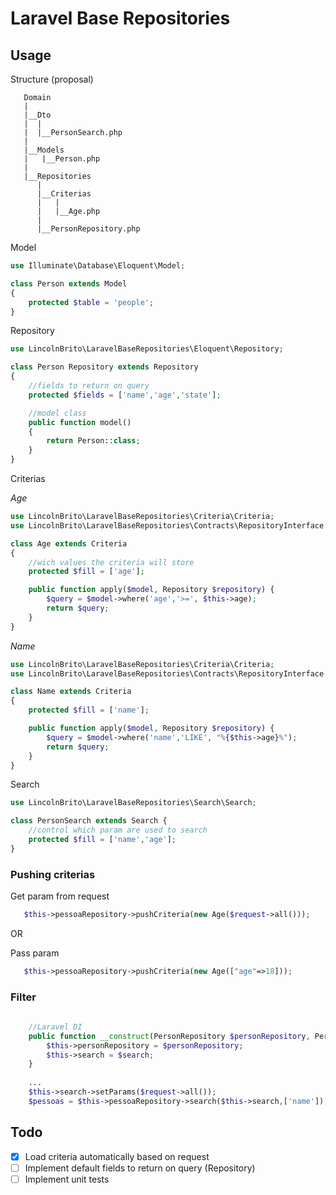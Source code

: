 # Laravel Base Repositories

## Usage

Structure (proposal)
```
   Domain
   |
   |__Dto
   |  |
   |  |__PersonSearch.php
   |
   |__Models
   |   |__Person.php
   |
   |__Repositories
      |  
      |__Criterias
      |   |
      |   |__Age.php
      |
      |__PersonRepository.php
```

Model 
```php
use Illuminate\Database\Eloquent\Model;

class Person extends Model
{
    protected $table = 'people';
}
```

Repository
```php
use LincolnBrito\LaravelBaseRepositories\Eloquent\Repository;

class Person Repository extends Repository
{
    //fields to return on query
    protected $fields = ['name','age','state'];

    //model class
    public function model()
    {
        return Person::class;
    }
}
```

Criterias

*Age*
```php
use LincolnBrito\LaravelBaseRepositories\Criteria\Criteria;
use LincolnBrito\LaravelBaseRepositories\Contracts\RepositoryInterface as Repository;

class Age extends Criteria
{
    //wich values the criteria will store
    protected $fill = ['age'];

    public function apply($model, Repository $repository) {
        $query = $model->where('age','>=', $this->age);                       
        return $query;
    }
}
```

*Name*
```php
use LincolnBrito\LaravelBaseRepositories\Criteria\Criteria;
use LincolnBrito\LaravelBaseRepositories\Contracts\RepositoryInterface as Repository;

class Name extends Criteria
{
    protected $fill = ['name'];

    public function apply($model, Repository $repository) {
        $query = $model->where('name','LIKE', "%{$this->age}%");                       
        return $query;
    }
}
```

Search
```php
use LincolnBrito\LaravelBaseRepositories\Search\Search;

class PersonSearch extends Search {
    //control which param are used to search
    protected $fill = ['name','age'];
}
```


### Pushing criterias

Get param from request
```php
   $this->pessoaRepository->pushCriteria(new Age($request->all()));    
```

OR

Pass param
```php
   $this->pessoaRepository->pushCriteria(new Age(["age"=>18]));    
```


### Filter

```php
    
    //Laravel DI
    public function __construct(PersonRepository $personRepository, PersonSearch $search){
        $this->personRepository = $personRepository;
        $this->search = $search;
    }
    
    ...
    $this->search->setParams($request->all());
    $pessoas = $this->pessoaRepository->search($this->search,['name']);
```

## Todo
- [x] Load criteria automatically based on request
- [ ] Implement default fields to return on query (Repository)
- [ ] Implement unit tests 
